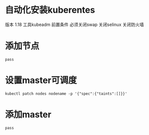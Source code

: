 # 自动化安装kuberentes
版本 1.18
工具kubeadm
前置条件
必须关闭swap
关闭selinux
关闭防火墙

# 添加节点

```
pass
```
# 设置master可调度 
```
kubectl patch nodes nodename -p '{"spec":{"taints":[]}}'
```


# 添加master
```
pass

```





